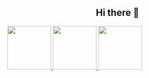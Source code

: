 <div align="center"><h2> Hi there 👋</h2></div>
<!--
<div align="center">
  
  ![Pedro0604's Stats](https://github-readme-stats.vercel.app/api?username=Pedro0604&theme=vue-dark&show_icons=true&hide_border=true&count_private=false)
  
  ![Pedro0604's Streak](https://github-readme-streak-stats.herokuapp.com/?user=Pedro0604&theme=vue-dark&hide_border=true)
  
  ![Pedro0604's Top Languages](https://github-readme-stats.vercel.app/api/top-langs/?username=Pedro0604&theme=vue-dark&show_icons=true&hide_border=true&layout=compact)
</div>
-->

<a href="https://github.com/Pedro0604/1ero-LS-LI-API-ATIC">
  <img height="100px" src="https://github-readme-stats.vercel.app/api/pin/?username=Pedro0604&repo=1ero-LS-LI-API-ATIC&theme=dark" />
</a>
<a href="https://github.com/Pedro0604/2do-LS-LI-API-ATIC">
  <img height="100px" src="https://github-readme-stats.vercel.app/api/pin/?username=Pedro0604&repo=2do-LS-LI-API-ATIC&theme=dark" />
</a>
<a href="https://github.com/Pedro0604/3ro-LS-LI-APU">
  <img height="100px" src="https://github-readme-stats.vercel.app/api/pin/?username=Pedro0604&repo=3ro-LS-LI-APU&theme=dark" />
</a>
    

<!--
**Pedro0604/Pedro0604** is a ✨ _special_ ✨ repository because its `README.md` (this file) appears on your GitHub profile.

Here are some ideas to get you started:

- 🔭 I’m currently working on ...
- 🌱 I’m currently learning ...
- 👯 I’m looking to collaborate on ...
- 🤔 I’m looking for help with ...
- 💬 Ask me about ...
- 📫 How to reach me: ...
- 😄 Pronouns: ...
- ⚡ Fun fact: ...
-->
